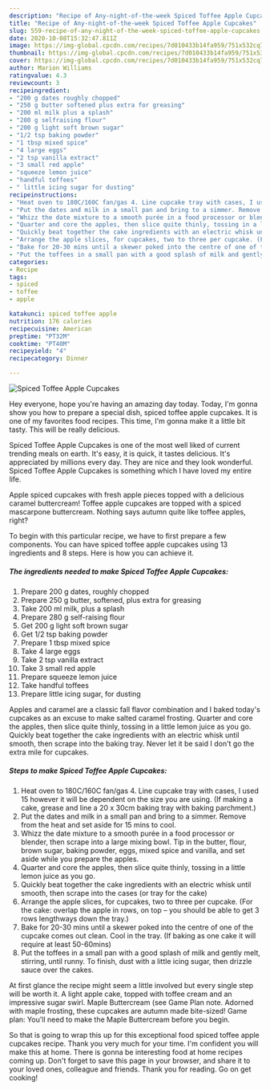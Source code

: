 ```yaml
---
description: "Recipe of Any-night-of-the-week Spiced Toffee Apple Cupcakes"
title: "Recipe of Any-night-of-the-week Spiced Toffee Apple Cupcakes"
slug: 559-recipe-of-any-night-of-the-week-spiced-toffee-apple-cupcakes
date: 2020-10-08T15:32:47.811Z
image: https://img-global.cpcdn.com/recipes/7d010433b14fa959/751x532cq70/spiced-toffee-apple-cupcakes-recipe-main-photo.jpg
thumbnail: https://img-global.cpcdn.com/recipes/7d010433b14fa959/751x532cq70/spiced-toffee-apple-cupcakes-recipe-main-photo.jpg
cover: https://img-global.cpcdn.com/recipes/7d010433b14fa959/751x532cq70/spiced-toffee-apple-cupcakes-recipe-main-photo.jpg
author: Marion Williams
ratingvalue: 4.3
reviewcount: 3
recipeingredient:
- "200 g dates roughly chopped"
- "250 g butter softened plus extra for greasing"
- "200 ml milk plus a splash"
- "280 g selfraising flour"
- "200 g light soft brown sugar"
- "1/2 tsp baking powder"
- "1 tbsp mixed spice"
- "4 large eggs"
- "2 tsp vanilla extract"
- "3 small red apple"
- "squeeze lemon juice"
- "handful toffees"
- " little icing sugar for dusting"
recipeinstructions:
- "Heat oven to 180C/160C fan/gas 4. Line cupcake tray with cases, I used 15 however it will be dependent on the size you are using. (If making a cake, grease and line a 20 x 30cm baking tray with baking parchment.)"
- "Put the dates and milk in a small pan and bring to a simmer. Remove from the heat and set aside for 15 mins to cool."
- "Whizz the date mixture to a smooth purée in a food processor or blender, then scrape into a large mixing bowl. Tip in the butter, flour, brown sugar, baking powder, eggs, mixed spice and vanilla, and set aside while you prepare the apples."
- "Quarter and core the apples, then slice quite thinly, tossing in a little lemon juice as you go."
- "Quickly beat together the cake ingredients with an electric whisk until smooth, then scrape into the cases (or tray for the cake)"
- "Arrange the apple slices, for cupcakes, two to three per cupcake. (For the cake: overlap the apple in rows, on top – you should be able to get 3 rows lengthways down the tray.)"
- "Bake for 20-30 mins until a skewer poked into the centre of one of the cupcake comes out clean. Cool in the tray. (If baking as one cake it will require at least 50-60mins)"
- "Put the toffees in a small pan with a good splash of milk and gently melt, stirring, until runny. To finish, dust with a little icing sugar, then drizzle sauce over the cakes."
categories:
- Recipe
tags:
- spiced
- toffee
- apple

katakunci: spiced toffee apple 
nutrition: 176 calories
recipecuisine: American
preptime: "PT32M"
cooktime: "PT40M"
recipeyield: "4"
recipecategory: Dinner

---
```



![Spiced Toffee Apple Cupcakes](https://img-global.cpcdn.com/recipes/7d010433b14fa959/751x532cq70/spiced-toffee-apple-cupcakes-recipe-main-photo.jpg)

Hey everyone, hope you're having an amazing day today. Today, I'm gonna show you how to prepare a special dish, spiced toffee apple cupcakes. It is one of my favorites food recipes. This time, I'm gonna make it a little bit tasty. This will be really delicious.

Spiced Toffee Apple Cupcakes is one of the most well liked of current trending meals on earth. It's easy, it is quick, it tastes delicious. It's appreciated by millions every day. They are nice and they look wonderful. Spiced Toffee Apple Cupcakes is something which I have loved my entire life.

Apple spiced cupcakes with fresh apple pieces topped with a delicious caramel buttercream! Toffee apple cupcakes are topped with a spiced mascarpone buttercream. Nothing says autumn quite like toffee apples, right?


To begin with this particular recipe, we have to first prepare a few components. You can have spiced toffee apple cupcakes using 13 ingredients and 8 steps. Here is how you can achieve it.

<!--inarticleads1-->

##### The ingredients needed to make Spiced Toffee Apple Cupcakes:

1. Prepare 200 g dates, roughly chopped
1. Prepare 250 g butter, softened, plus extra for greasing
1. Take 200 ml milk, plus a splash
1. Prepare 280 g self-raising flour
1. Get 200 g light soft brown sugar
1. Get 1/2 tsp baking powder
1. Prepare 1 tbsp mixed spice
1. Take 4 large eggs
1. Take 2 tsp vanilla extract
1. Take 3 small red apple
1. Prepare squeeze lemon juice
1. Take handful toffees
1. Prepare  little icing sugar, for dusting


Apples and caramel are a classic fall flavor combination and I baked today&#39;s cupcakes as an excuse to make salted caramel frosting. Quarter and core the apples, then slice quite thinly, tossing in a little lemon juice as you go. Quickly beat together the cake ingredients with an electric whisk until smooth, then scrape into the baking tray. Never let it be said I don&#39;t go the extra mile for cupcakes. 

<!--inarticleads2-->

##### Steps to make Spiced Toffee Apple Cupcakes:

1. Heat oven to 180C/160C fan/gas 4. Line cupcake tray with cases, I used 15 however it will be dependent on the size you are using. (If making a cake, grease and line a 20 x 30cm baking tray with baking parchment.)
1. Put the dates and milk in a small pan and bring to a simmer. Remove from the heat and set aside for 15 mins to cool.
1. Whizz the date mixture to a smooth purée in a food processor or blender, then scrape into a large mixing bowl. Tip in the butter, flour, brown sugar, baking powder, eggs, mixed spice and vanilla, and set aside while you prepare the apples.
1. Quarter and core the apples, then slice quite thinly, tossing in a little lemon juice as you go.
1. Quickly beat together the cake ingredients with an electric whisk until smooth, then scrape into the cases (or tray for the cake)
1. Arrange the apple slices, for cupcakes, two to three per cupcake. (For the cake: overlap the apple in rows, on top – you should be able to get 3 rows lengthways down the tray.)
1. Bake for 20-30 mins until a skewer poked into the centre of one of the cupcake comes out clean. Cool in the tray. (If baking as one cake it will require at least 50-60mins)
1. Put the toffees in a small pan with a good splash of milk and gently melt, stirring, until runny. To finish, dust with a little icing sugar, then drizzle sauce over the cakes.


At first glance the recipe might seem a little involved but every single step will be worth it. A light apple cake, topped with toffee cream and an impressive sugar swirl. Maple Buttercream (see Game Plan note. Adorned with maple frosting, these cupcakes are autumn made bite-sized! Game plan: You&#39;ll need to make the Maple Buttercream before you begin. 

So that is going to wrap this up for this exceptional food spiced toffee apple cupcakes recipe. Thank you very much for your time. I'm confident you will make this at home. There is gonna be interesting food at home recipes coming up. Don't forget to save this page in your browser, and share it to your loved ones, colleague and friends. Thank you for reading. Go on get cooking!
